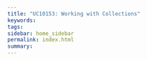 ```yaml
---
title: "UC10153: Working with Collections"
keywords: 
tags: 
sidebar: home_sidebar
permalink: index.html
summary: 
---
```



